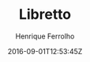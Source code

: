 ---
title: "Libretto"
github: https://github.com/ferrolho/jekyll-theme-libretto
demo: https://ferrolho.github.io/jekyll-theme-libretto/
author: Henrique Ferrolho

ssg:
  - Jekyll
cms:
  - No Cms
date: 2016-09-01T12:53:45Z
github_branch: gh-pages
description: ":scroll: Libretto is a Jekyll theme with classic styling and typographic details"
---